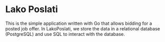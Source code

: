 # Lako Poslati

This is the simple application written with Go that allows bidding for a posted job offer. In LakoPoslati, we store
the data in a relational database (PostgreSQL) and use SQL to interact with the database.

